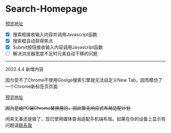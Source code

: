 # Search-Homepage
[预览地址](https://xrunes.github.io/search-homepage/)

- [x] 搜索框接收输入内容并调用Javascript函数
- [x] 搜索框自动获得焦点
- [x] Submit按钮接收输入内容调用Javascript函数
- [ ] 解决浏览器宽度不足时元素自动下移的问题

***

2022.4.4 新增内容

因为受不了Chrome不使用Goolge搜索引擎就无法自定义New Tab，因而模仿了一个Chrome新标签页页面

[预览地址](https://xrunes.github.io/search-homepage/chrome-new-tab.html)

~~因为是给PC端Chrome替换用的，因此暂无响应式布局适配计划~~

闲来无事还是做了，现已使用媒体查询适配手机端布局。如果在你的设备上显示有问题请[联系我](mailto:xrunes@outlook.com)